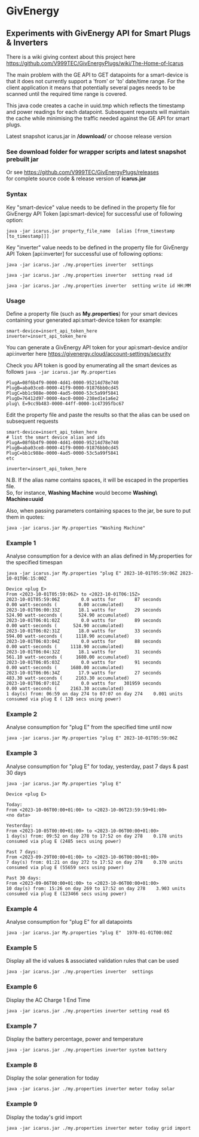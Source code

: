 # GivEnergy
## __Experiments with GivEnergy API for Smart Plugs & Inverters__

There is a wiki giving context about this project here https://github.com/V999TEC/GivEnergyPlugs/wiki/The-Home-of-Icarus  

The main problem with the GE API to GET datapoints for a smart-device is that it does not currently support a 'from' or 'to'  date/time range.
For the client application it means that potentially several pages needs to be scanned until the required time range is covered.

This java code creates a cache in uuid.tmp which reflects the timestamp and power readings for each datapoint.
Subsequent requests will maintain the cache while minimising the traffic needed against the GE API for smart plugs.


Latest snapshot icarus.jar in __/download/__ or choose release version

### See download folder for wrapper scripts and latest snapshot prebuilt jar
Or see https://github.com/V999TEC/GivEnergyPlugs/releases  
for complete source code & release version of __icarus.jar__

### Syntax

Key "smart-device" value needs to be defined in the property file for GivEnergy API Token [api:smart-device] for successful use of following option:

```java -jar icarus.jar property_file_name  [alias [from_timestamp [to_timestamp]]]```

Key "inverter" value needs to be defined in the property file for GivEnergy API Token [api:inverter] for successful use of following options:

```java -jar icarus.jar ./my.properties inverter  settings```

```java -jar icarus.jar ./my.properties inverter  setting read id```

```java -jar icarus.jar ./my.properties inverter  setting write id HH:MM```



### Usage
Define a property file (such as __My.properties__) for your smart devices containing your generated api:smart-device token for example:

```
smart-device=insert_api_token_here
inverter=insert_api_token_here
```
You can generate a GivEnergy API token for your api:smart-device and/or api:inverter here https://givenergy.cloud/account-settings/security


Check you API token is good by enumerating all the smart devices as follows
```java -jar icarus.jar My.properties```

```
PlugA=08f6b4f9-0000-4d41-0000-95214d78e740
PlugB=aba03ce8-0000-41f9-0000-91876bb0cd45
PlugC=bb1c988e-0000-4ad5-0000-53c5a99f5841
PlugD=76412d97-0000-4ac0-0000-238ed1e1a6e2
plug\ E=9cc9b483-0000-44ff-0000-1c47395fbc67
```

Edit the property file and paste the results so that the alias can be used on subsequent requests

```
smart-device=insert_api_token_here
# list the smart device alias and ids 
PlugA=08f6b4f9-0000-4d41-0000-95214d78e740
PlugB=aba03ce8-0000-41f9-0000-91876bb0cd45
PlugC=bb1c988e-0000-4ad5-0000-53c5a99f5841
etc

inverter=insert_api_token_here
```

N.B.
If the alias name contains spaces, it will be escaped in the properties file.  
So, for instance, __Washing Machine__ would become __Washing\ Machine=uuid__

Also, when passing parameters containing spaces to the jar, be sure to put them in quotes:

```java -jar icarus.jar My.properties "Washing Machine"```


### Example 1   
Analyse consumption for a device with an alias defined in My.properties for the specified timespan
 
```java -jar icarus.jar My.properties "plug E" 2023-10-01T05:59:06Z 2023-10-01T06:15:00Z```
```
Device <plug E>
From <2023-10-01T05:59:06Z> to <2023-10-01T06:15Z>
2023-10-01T05:59:06Z	    0.0 watts for       87 seconds	        0.00 watt-seconds (        0.00 accumulated)
2023-10-01T06:00:33Z	   18.1 watts for       29 seconds	      524.90 watt-seconds (      524.90 accumulated)
2023-10-01T06:01:02Z	    0.0 watts for       89 seconds	        0.00 watt-seconds (      524.90 accumulated)
2023-10-01T06:02:31Z	   18.0 watts for       33 seconds	      594.00 watt-seconds (     1118.90 accumulated)
2023-10-01T06:03:04Z	    0.0 watts for       88 seconds	        0.00 watt-seconds (     1118.90 accumulated)
2023-10-01T06:04:32Z	   18.1 watts for       31 seconds	      561.10 watt-seconds (     1680.00 accumulated)
2023-10-01T06:05:03Z	    0.0 watts for       91 seconds	        0.00 watt-seconds (     1680.00 accumulated)
2023-10-01T06:06:34Z	   17.9 watts for       27 seconds	      483.30 watt-seconds (     2163.30 accumulated)
2023-10-01T06:07:01Z	    0.0 watts for   301959 seconds	        0.00 watt-seconds (     2163.30 accumulated)
1 day(s) from: 06:59 on day 274 to 07:07 on day 274    0.001 units consumed via plug E ( 120 secs using power) 
```

### Example 2   
Analyse consumption for "plug E" from the specified time until now
 
```java -jar icarus.jar My.properties "plug E" 2023-10-01T05:59:06Z```

### Example 3   
Analyse consumption for "plug E" for today, yesterday, past 7 days & past 30 days
 
```java -jar icarus.jar My.properties "plug E"```

```
Device <plug E>

Today:
From <2023-10-06T00:00+01:00> to <2023-10-06T23:59:59+01:00>
<no data>

Yesterday:
From <2023-10-05T00:00+01:00> to <2023-10-06T00:00+01:00>
1 day(s) from: 09:52 on day 278 to 17:52 on day 278    0.178 units consumed via plug E (2485 secs using power)

Past 7 days:
From <2023-09-29T00:00+01:00> to <2023-10-06T00:00+01:00>
7 day(s) from: 01:21 on day 272 to 17:52 on day 278    0.370 units consumed via plug E (55659 secs using power)

Past 30 days:
From <2023-09-06T00:00+01:00> to <2023-10-06T00:00+01:00>
10 day(s) from: 15:26 on day 269 to 17:52 on day 278    3.903 units consumed via plug E (123466 secs using power)
```

### Example 4    
Analyse consumption for "plug E" for all datapoints
 
```java -jar icarus.jar My.properties "plug E"  1970-01-01T00:00Z```

### Example 5    
Display all the id values & associated validation rules that can be used
 
```java -jar icarus.jar ./my.properties inverter  settings```

### Example 6    
Display the AC Charge 1 End Time
 
```java -jar icarus.jar ./my.properties inverter setting read 65```

### Example 7    
Display the battery percentage, power and temperature
 
```java -jar icarus.jar ./my.properties inverter system battery```

### Example 8   
Display the solar generation for today
 
```java -jar icarus.jar ./my.properties inverter meter today solar```

### Example 9   
Display the today's grid import
 
```java -jar icarus.jar ./my.properties inverter meter today grid import```
